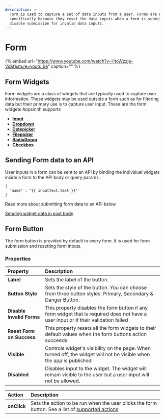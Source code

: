 ```yaml
---
description: >-
  Form is used to capture a set of data inputs from a user. Forms are used
  specifically because they reset the data inputs when a form is submitted and
  disable submission for invalid data inputs.
---
```


# Form

{% embed url="https://www.youtube.com/watch?v=HtoWzzje-Vs&feature=youtu.be" caption="" %}

## Form Widgets

Form widgets are a class of widgets that are typically used to capture user information. These widgets may be used outside a form such as for filtering data but their primary use is to capture user input. These are the form widgets Appsmith supports

* [**Input**](input.md)
* [**Dropdown**](dropdown.md)
* [**Datepicker**](datepicker.md)
* [**Filepicker**](filepicker.md)
* [**RadioGroup**](radio.md)
* [**Checkbox**](checkbox.md)

## Sending Form data to an API

User inputs in a form can be sent to an API by binding the individual widgets inside a form to the API body or query params.

```text
{
  "name" : "{{ inputText.text }}"
}
```

Read more about submitting form data to an API below

[Sending widget data in post body](../core-concepts/capturing-data-write/capture-form-data.md)

## Form Button

The form button is provided by default to every form. It is used for form submission and resetting form inputs.

### Properties

| Property | Description |
| :--- | :--- |
| **Label** | Sets the label of the button. |
| **Button Style** | Sets the style of the button. You can choose from three button styles: Primary, Secondary & Danger Button. |
| **Disable Invalid Forms** | This property disables the form button if any form widget that is required does not have a user input or if their validation failed |
| **Reset Form on Success** | This property resets all the form widgets to their default values when the form buttons action succeeds |
| **Visible** | Controls widget's visibility on the page. When turned off, the widget will not be visible when the app is published |
| **Disabled** | Disables input to the widget. The widget will remain visible to the user but a user input will not be allowed. |

| Action | Description |
| :--- | :--- |
| **onClick** | Sets the action to be run when the user clicks the form button. See a list of [supported actions](../core-concepts/writing-code/appsmith-framework.md) |

